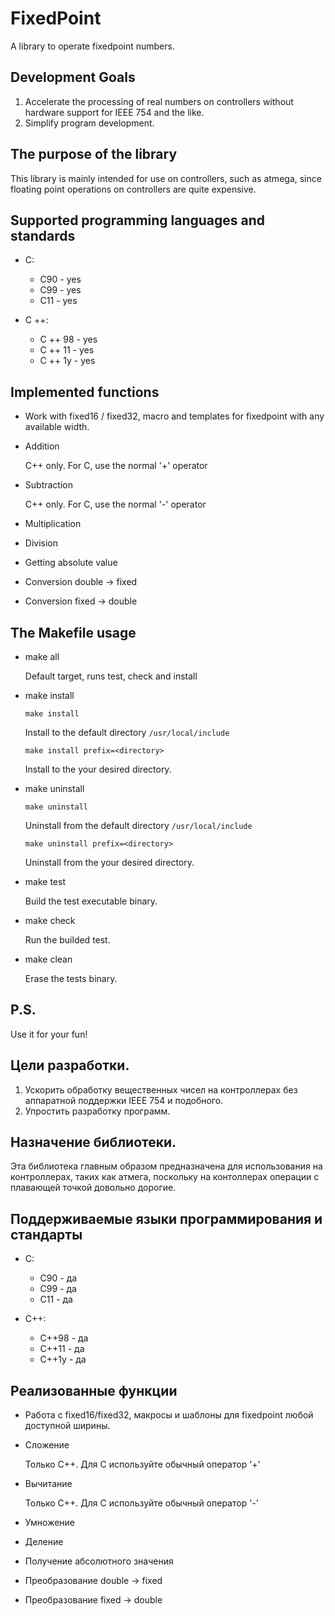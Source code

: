 # FixedPoint

A library to operate fixedpoint numbers.

## Development Goals ##

1. Accelerate the processing of real numbers on controllers without hardware support for IEEE 754 and the like.
2. Simplify program development.

## The purpose of the library ##

This library is mainly intended for use on controllers, such as atmega, since floating point operations on controllers are quite expensive.

## Supported programming languages and standards ##

* C:
  * C90 - yes
  * C99 - yes
  * C11 - yes

* C ++:
  * C ++ 98 - yes
  * C ++ 11 - yes
  * C ++ 1y - yes

## Implemented functions ##

* Work with fixed16 / fixed32, macro and templates for fixedpoint with any available width.
* Addition

    C++ only. For C, use the normal '+' operator
     
* Subtraction

    C++ only. For C, use the normal '-' operator
     
* Multiplication
* Division
* Getting absolute value
* Conversion double -> fixed
* Conversion fixed -> double

## The Makefile usage ##

* make all

    Default target, runs test, check and install

* make install

    ```make install```

    Install to the default directory ```/usr/local/include```

    ```make install prefix=<directory>```

    Install to the your desired directory.

* make uninstall

    ```make uninstall```

    Uninstall from the default directory ```/usr/local/include```

    ```make uninstall prefix=<directory>```

    Uninstall from the your desired directory.

* make test

    Build the test executable binary.

* make check

    Run the builded test.

* make clean

    Erase the tests binary.

## P.S. ##
Use it for your fun!



## Цели разработки. ##

1. Ускорить обработку  вещественных чисел на контроллерах без аппаратной поддержки IEEE 754 и подобного.
2. Упростить разработку программ.

## Назначение библиотеки. ##

Эта библиотека главным образом предназначена для использования на контроллерах, таких как атмега, поскольку на контоллерах операции с плавающей точкой довольно дорогие.

## Поддерживаемые языки программирования и стандарты ##

* C:
  * С90 - да
  * С99 - да
  * С11 - да

* C++:
  * С++98 - да
  * С++11 - да
  * С++1y - да

## Реализованные функции ##

* Работа с fixed16/fixed32, макросы и шаблоны для fixedpoint любой доступной ширины.
* Сложение
  
  Только C++. Для C используйте обычный оператор '+'
    
* Вычитание
  
  Только C++. Для C используйте обычный оператор '-'
    
* Умножение
* Деление
* Получение абсолютного значения
* Преобразование double -> fixed
* Преобразование fixed -> double

